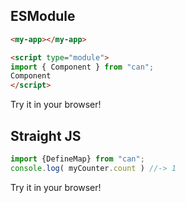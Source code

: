 <style>
    .highlight {background-color: #90FEFB;}
    .expand {height: 20px; background-color: red;}
    .codepen:before {
        content: "Try it in your browser!"
    }
</style>

## ESModule

```html
<my-app></my-app>

<script type="module">
import { Component } from "can";
Component
</script>
```
<div class='codepen'></div>

## Straight JS

```js
import {DefineMap} from "can";
console.log( myCounter.count ) //-> 1
```
<div class='codepen'></div>
